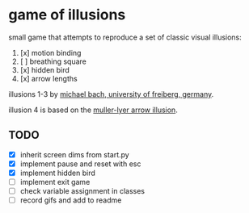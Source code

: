 # game of illusions

small game that attempts to reproduce a set of classic visual illusions:

1. [x] motion binding
2. [ ] breathing square
3. [x] hidden bird
4. [x] arrow lengths

illusions 1-3 by [michael bach, university of freiberg, germany](https://michaelbach.de/ot/).

illusion 4 is based on the [muller-lyer arrow illusion](https://en.wikipedia.org/wiki/M%C3%BCller-Lyer_illusion).

## TODO
- [x] inherit screen dims from start.py
- [x] implement pause and reset with esc
- [x] implement hidden bird
- [ ] implement exit game
- [ ] check variable assignment in classes
- [ ] record gifs and add to readme
